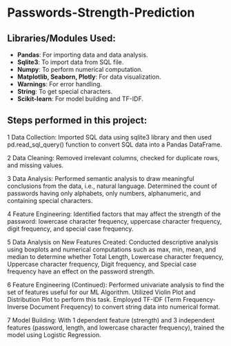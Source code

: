 # Passwords-Strength-Prediction

## **Libraries/Modules Used:**

* **Pandas**: For importing data and data analysis.
* **Sqlite3**: To import data from SQL file.
* **Numpy**: To perform numerical computation.
* **Matplotlib, Seaborn, Plotly**: For data visualization.
* **Warnings**: For error handling.
* **String**: To get special characters.
* **Scikit-learn**: For model building and TF-IDF.

## **Steps performed in this project:**

1 Data Collection:
Imported SQL data using sqlite3 library and then used pd.read_sql_query() function to convert SQL data into a Pandas DataFrame.

2 Data Cleaning:
Removed irrelevant columns, checked for duplicate rows, and missing values.

3 Data Analysis:
Performed semantic analysis to draw meaningful conclusions from the data, i.e., natural language. Determined the count of passwords having only alphabets, only numbers, alphanumeric, and containing special characters.

4 Feature Engineering:
Identified factors that may affect the strength of the password: lowercase character frequency, uppercase character frequency, digit frequency, and special case frequency.

5 Data Analysis on New Features Created:
Conducted descriptive analysis using boxplots and numerical computations such as max, min, mean, and median to determine whether Total Length, Lowercase character frequency, Uppercase character frequency, Digit frequency, and Special case frequency have an effect on the password strength.

6 Feature Engineering (Continued):
Performed univariate analysis to find the set of features useful for our ML Algorithm. Utilized Violin Plot and Distribution Plot to perform this task. Employed TF-IDF (Term Frequency-Inverse Document Frequency) to convert string data into numerical format.

7 Model Building:
With 1 dependent feature (strength) and 3 independent features (password, length, and lowercase character frequency), trained the model using Logistic Regression.

